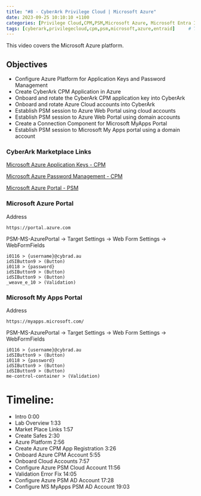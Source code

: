 ```yaml
---
title: "#8 - CyberArk Privilege Cloud | Microsoft Azure"
date: 2023-09-25 10:10:10 +1100
categories: [Privilege Cloud,CPM,PSM,Microsoft Azure, Microsoft Entra ID]
tags: [cyberark,privilegecloud,cpm,psm,microsoft,azure,entraid]     # TAG names should always be lowercase
---
```


This video covers the Microsoft Azure platform.
<!---
[<img src="https://i.ytimg.com/vi/bjHjosRtQ7s/maxresdefault.jpg" width="50%">](https://www.youtube.com/watch?v=bjHjosRtQ7s)
--->
## Objectives
- Configure Azure Platform for Application Keys and Password Management
- Create CyberArk CPM Application in Azure
- Onboard and rotate the CyberArk CPM application key into CyberArk
- Onboard and rotate Azure Cloud accounts into CyberArk
- Establish PSM session to Azure Web Portal using cloud accounts
- Establish PSM session to Azure Web Portal using domain accounts
- Create a Connection Component for Microsoft MyApps Portal
- Establish PSM session to Microsoft My Apps portal using a domain account

### CyberArk Marketplace Links
[Microsoft Azure Application Keys - CPM](https://cyberark.my.site.com/mplace/s/#a3550000000EiBdAAK-a3950000000jjUDAAY)

[Microsoft Azure Password Management - CPM](https://cyberark.my.site.com/mplace/s/#a3550000000EiBeAAK-a3950000000jjUEAAY)

[Microsoft Azure Portal - PSM](https://cyberark.my.site.com/mplace/s/#a3550000000EiBfAAK-a3950000000jjUFAAY)

### Microsoft Azure Portal
Address
```
https://portal.azure.com
```

PSM-MS-AzurePortal -> Target Settings -> Web Form Settings -> WebFormFields
```
i0116 > {username}@cybrad.au
idSIButton9 > (Button)
i0118 > {password}
idSIButton9 > (Button)
idSIButton9 > (Button)
_weave_e_10 > (Validation)
```

### Microsoft My Apps Portal
Address
```
https://myapps.microsoft.com/
```

PSM-MS-AzurePortal -> Target Settings -> Web Form Settings -> WebFormFields
```
i0116 > {username}@cybrad.au
idSIButton9 > (Button)
i0118 > {password}
idSIButton9 > (Button)
idSIButton9 > (Button)
me-control-container > (Validation)
```
# Timeline:
- Intro 0:00
- Lab Overview 1:33
- Market Place Links 1:57
- Create Safes 2:30
- Azure Platform 2:56
- Create Azure CPM App Registration  3:26
- Onboard Azure CPM Account 5:55
- Onboard Cloud Accounts 7:57
- Configure Azure PSM Cloud Account 11:56
- Validation Error Fix 14:05
- Configure Azure PSM AD Account 17:28
- Configure MS MyApps PSM AD Account 19:03